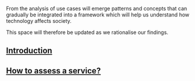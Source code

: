 From the analysis of use cases will emerge patterns and concepts 
that can gradually be integrated into a framework 
which will help us understand how technology affects society.

This space will therefore be updated as we rationalise our findings.

## [Introduction](introduction)

## [How to assess a service?](criteria)

